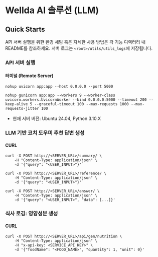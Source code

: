 # Wellda AI 솔루션 (LLM)

## Quick Starts
API 서버 실행을 위한 환경 세팅 혹은 자세한 사용 방법은 각 기능 디렉터리 내 README를 참조하세요. 서버 로그는 `<root>/utils/utils_logs`에 저장됩니다.

### API 서버 실행
#### 터미널 (Remote Server)
```shell
nohup uvicorn app:app --host 0.0.0.0 --port 5000 

nohup gunicorn app:app --workers 9 --worker-class uvicorn.workers.UvicornWorker --bind 0.0.0.0:5000 --timeout 200 --keep-alive 5 --graceful-timeout 100 --max-requests 1000 --max-requests-jitter 100
```
- 현재 서버 버전: Ubuntu 24.04, Python 3.10.X

### LLM 기반 코치 도우미 추천 답변 생성
#### CURL
```shell
curl -X POST http://<SERVER_URL>/summary/ \
    -H "Content-Type: application/json" \
    -d '{"query": "<USER_INPUT>"}'
```
```shell
curl -X POST http://<SERVER_URL>/reference/ \
    -H "Content-Type: application/json" \
    -d '{"query": "<USER_INPUT>"}'
```
```shell
curl -X POST http://<SERVER_URL>/answer/ \
    -H "Content-Type: application/json" \
    -d '{"query": "<USER_INPUT>", "data": [...]}'
```

### 식사 로깅: 영양성분 생성
#### CURL
```shell
curl -X POST http://<SERVER_URL>/api/gen/nutrition \
    -H "Content-Type: application/json" \
    -H "x-api-key: <SERVICE_API_KEY>" \
    -d '{"foodName": "<FOOD_NAME>", "quantity": 1, "unit": 0}'
```